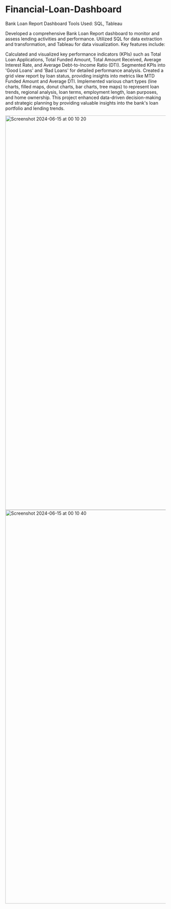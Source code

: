 # Financial-Loan-Dashboard
Bank Loan Report Dashboard
Tools Used: SQL, Tableau

Developed a comprehensive Bank Loan Report dashboard to monitor and assess lending activities and performance. Utilized SQL for data extraction and transformation, and Tableau for data visualization. Key features include:

Calculated and visualized key performance indicators (KPIs) such as Total Loan Applications, Total Funded Amount, Total Amount Received, Average Interest Rate, and Average Debt-to-Income Ratio (DTI).
Segmented KPIs into 'Good Loans' and 'Bad Loans' for detailed performance analysis.
Created a grid view report by loan status, providing insights into metrics like MTD Funded Amount and Average DTI.
Implemented various chart types (line charts, filled maps, donut charts, bar charts, tree maps) to represent loan trends, regional analysis, loan terms, employment length, loan purposes, and home ownership.
This project enhanced data-driven decision-making and strategic planning by providing valuable insights into the bank's loan portfolio and lending trends.

<img width="1237" alt="Screenshot 2024-06-15 at 00 10 20" src="https://github.com/AkankshaBhujbal1994/Financial-Loan-Dashboard/assets/171846266/e2ea8381-9dcc-4924-a50f-c54cfb2da1c3">
<img width="1235" alt="Screenshot 2024-06-15 at 00 10 40" src="https://github.com/AkankshaBhujbal1994/Financial-Loan-Dashboard/assets/171846266/8b19051a-021d-4ff9-a6af-f3930fcb24d4">
